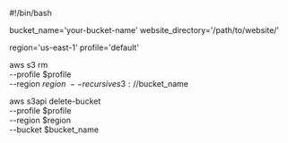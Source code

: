 #!/bin/bash

bucket_name='your-bucket-name'
website_directory='/path/to/website/'

region='us-east-1'
profile='default'


aws s3 rm \
  --profile $profile \
  --region $region \
  --recursive s3://$bucket_name
  
aws s3api delete-bucket \
  --profile $profile \
  --region $region \
  --bucket $bucket_name
